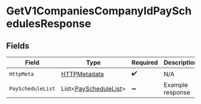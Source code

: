 # GetV1CompaniesCompanyIdPaySchedulesResponse


## Fields

| Field                                                               | Type                                                                | Required                                                            | Description                                                         |
| ------------------------------------------------------------------- | ------------------------------------------------------------------- | ------------------------------------------------------------------- | ------------------------------------------------------------------- |
| `HttpMeta`                                                          | [HTTPMetadata](../../Models/Components/HTTPMetadata.md)             | :heavy_check_mark:                                                  | N/A                                                                 |
| `PayScheduleList`                                                   | List<[PayScheduleList](../../Models/Components/PayScheduleList.md)> | :heavy_minus_sign:                                                  | Example response                                                    |